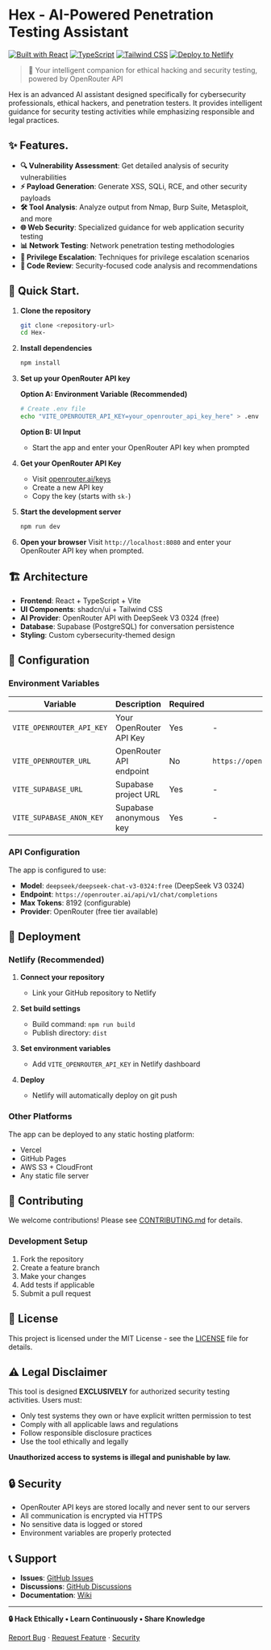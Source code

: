 # Hex - AI-Powered Penetration Testing Assistant

[![Built with React](https://img.shields.io/badge/Built%20with-React-61DAFB?style=for-the-badge&logo=react)](https://reactjs.org)
[![TypeScript](https://img.shields.io/badge/TypeScript-007ACC?style=for-the-badge&logo=typescript&logoColor=white)](https://www.typescriptlang.org)
[![Tailwind CSS](https://img.shields.io/badge/Tailwind_CSS-38B2AC?style=for-the-badge&logo=tailwind-css&logoColor=white)](https://tailwindcss.com)
[![Deploy to Netlify](https://img.shields.io/badge/Deploy_to-Netlify-00C7B7?style=for-the-badge&logo=netlify&logoColor=white)](https://netlify.com)

> 🤖 Your intelligent companion for ethical hacking and security testing, powered by OpenRouter API

Hex is an advanced AI assistant designed specifically for cybersecurity professionals, ethical hackers, and penetration testers. It provides intelligent guidance for security testing activities while emphasizing responsible and legal practices.

## ✨ Features.

- **🔍 Vulnerability Assessment**: Get detailed analysis of security vulnerabilities
- **⚡ Payload Generation**: Generate XSS, SQLi, RCE, and other security payloads
- **🛠️ Tool Analysis**: Analyze output from Nmap, Burp Suite, Metasploit, and more
- **🌐 Web Security**: Specialized guidance for web application security testing
- **📊 Network Testing**: Network penetration testing methodologies
- **🔐 Privilege Escalation**: Techniques for privilege escalation scenarios
- **📝 Code Review**: Security-focused code analysis and recommendations

## 🚀 Quick Start.

1. **Clone the repository**
   ```bash
   git clone <repository-url>
   cd Hex-
   ```

2. **Install dependencies**
   ```bash
   npm install
   ```

3. **Set up your OpenRouter API key**
   
   **Option A: Environment Variable (Recommended)**
   ```bash
   # Create .env file
   echo "VITE_OPENROUTER_API_KEY=your_openrouter_api_key_here" > .env
   ```
   
   **Option B: UI Input**
   - Start the app and enter your OpenRouter API key when prompted

4. **Get your OpenRouter API Key**
   - Visit [openrouter.ai/keys](https://openrouter.ai/keys)
   - Create a new API key
   - Copy the key (starts with `sk-`)

5. **Start the development server**
   ```bash
   npm run dev
   ```

6. **Open your browser**
   Visit `http://localhost:8080` and enter your OpenRouter API key when prompted.

## 🏗️ Architecture

- **Frontend**: React + TypeScript + Vite
- **UI Components**: shadcn/ui + Tailwind CSS
- **AI Provider**: OpenRouter API with DeepSeek V3 0324 (free)
- **Database**: Supabase (PostgreSQL) for conversation persistence
- **Styling**: Custom cybersecurity-themed design

## 🔧 Configuration

### Environment Variables

| Variable | Description | Required | Default |
|----------|-------------|----------|---------|
| `VITE_OPENROUTER_API_KEY` | Your OpenRouter API Key | Yes | - |
| `VITE_OPENROUTER_URL` | OpenRouter API endpoint | No | `https://openrouter.ai/api/v1/chat/completions` |
| `VITE_SUPABASE_URL` | Supabase project URL | Yes | - |
| `VITE_SUPABASE_ANON_KEY` | Supabase anonymous key | Yes | - |

### API Configuration

The app is configured to use:
- **Model**: `deepseek/deepseek-chat-v3-0324:free` (DeepSeek V3 0324)
- **Endpoint**: `https://openrouter.ai/api/v1/chat/completions`
- **Max Tokens**: 8192 (configurable)
- **Provider**: OpenRouter (free tier available)

## 🚀 Deployment

### Netlify (Recommended)

1. **Connect your repository**
   - Link your GitHub repository to Netlify

2. **Set build settings**
   - Build command: `npm run build`
   - Publish directory: `dist`

3. **Set environment variables**
   - Add `VITE_OPENROUTER_API_KEY` in Netlify dashboard

4. **Deploy**
   - Netlify will automatically deploy on git push

### Other Platforms

The app can be deployed to any static hosting platform:
- Vercel
- GitHub Pages
- AWS S3 + CloudFront
- Any static file server

## 🤝 Contributing

We welcome contributions! Please see [CONTRIBUTING.md](CONTRIBUTING.md) for details.

### Development Setup

1. Fork the repository
2. Create a feature branch
3. Make your changes
4. Add tests if applicable
5. Submit a pull request

## 📄 License

This project is licensed under the MIT License - see the [LICENSE](LICENSE) file for details.

## ⚠️ Legal Disclaimer

This tool is designed **EXCLUSIVELY** for authorized security testing activities. Users must:

- Only test systems they own or have explicit written permission to test
- Comply with all applicable laws and regulations
- Follow responsible disclosure practices
- Use the tool ethically and legally

**Unauthorized access to systems is illegal and punishable by law.**

## 🔒 Security

- OpenRouter API keys are stored locally and never sent to our servers
- All communication is encrypted via HTTPS
- No sensitive data is logged or stored
- Environment variables are properly protected

## 📞 Support

- **Issues**: [GitHub Issues](https://github.com/your-repo/issues)
- **Discussions**: [GitHub Discussions](https://github.com/your-repo/discussions)
- **Documentation**: [Wiki](https://github.com/your-repo/wiki)

---

**🔒 Hack Ethically • Learn Continuously • Share Knowledge**

[Report Bug](issues) · [Request Feature](issues) · [Security](SECURITY.md)
